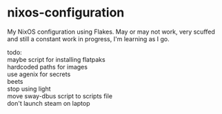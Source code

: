 # nixos-configuration
My NixOS configuration using Flakes. May or may not work, very scuffed and still a constant work in progress, I'm learning as I go. 

todo:<br> 
	maybe script for installing flatpaks<br>
	hardcoded paths for images<br>
	use agenix for secrets<br>
	beets<br>
	stop using light<br>
	move sway-dbus script to scripts file<br>
	don't launch steam on laptop<br>
